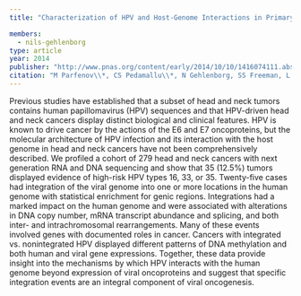 ```yaml
---
title: "Characterization of HPV and Host-Genome Interactions in Primary Head and Neck Cancers"

members:
  - nils-gehlenborg
type: article
year: 2014
publisher: "http://www.pnas.org/content/early/2014/10/10/1416074111.abstract"
citation: "M Parfenov\\*, CS Pedamallu\\*, N Gehlenborg, SS Freeman, L Danilova, CA Bristow, S Lee, A Hadjipanayis, E Ivanova, MD Wilkerson, A Protopopov, L Yang, S Seth, X Song, J Tang, X Ren, J Zhang, A Pantazi, N Santoso, AW Xu, H Mahadeshwar, DA Wheeler, RI Haddad, J Jung, AI Ojesina, N Isaeva, WG Yarbrough, DN Hayes, JR Grandis, AK El-Naggar, M Meyerson, PJ Park, L Chin, JG Seidman, PS Hammerman\\*\\*, R Kucherlapati\\*\\*, TCGA Network, “Characterization of HPV and Host-Genome Interactions in Primary Head and Neck Cancers”, *Proceedings of the National Academy of Sciences USA* 2014."
---
```

Previous studies have established that a subset of head and neck tumors contains human papillomavirus (HPV) sequences and that HPV-driven head and neck cancers display distinct biological and clinical features. HPV is known to drive cancer by the actions of the E6 and E7 oncoproteins, but the molecular architecture of HPV infection and its interaction with the host genome in head and neck cancers have not been comprehensively described. We profiled a cohort of 279 head and neck cancers with next generation RNA and DNA sequencing and show that 35 (12.5%) tumors displayed evidence of high-risk HPV types 16, 33, or 35. Twenty-five cases had integration of the viral genome into one or more locations in the human genome with statistical enrichment for genic regions. Integrations had a marked impact on the human genome and were associated with alterations in DNA copy number, mRNA transcript abundance and splicing, and both inter- and intrachromosomal rearrangements. Many of these events involved genes with documented roles in cancer. Cancers with integrated vs. nonintegrated HPV displayed different patterns of DNA methylation and both human and viral gene expressions. Together, these data provide insight into the mechanisms by which HPV interacts with the human genome beyond expression of viral oncoproteins and suggest that specific integration events are an integral component of viral oncogenesis.
